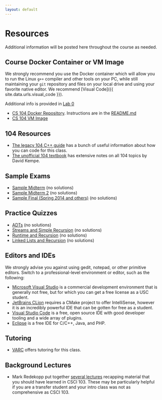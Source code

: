 ```yaml
---
layout: default
---
```


# Resources

Additional information will be posted here throughout the course as needed.

## Course Docker Container or VM Image

We strongly recommend you use the Docker container which will allow you to run the Linux `g++` compiler and other tools on your PC, while still maintaining your `git` repository and files on your local drive and using your favorite native editor. We recommend [Visual Code]({{ site.data.urls.visual_code }}). 

Additional info is provided in [Lab 0]({{site.url}}/labs/lab0/index.html)

 - [CS 104 Docker Repository]({{site.data.urls.docker_repo}}). Instructions are in the [README.md]({{site.data.urls.docker_repo}}/blob/main/README.md)
 - [CS 104 VM Image]({{site.data.urls.vm}})
  
## 104 Resources

- [The legacy 104 C++ guide](./guide-coding.pdf) has a bunch of useful information about how you can code for this class. 
- [The unofficial 104 textbook](./textbook-data-structures.pdf) has extensive notes on all 104 topics by David Kempe.

## Sample Exams

 - [Sample Midterm](./midterm-b.pdf) (no solutions)
 - [Sample Midterm 2](./midterm-c.pdf) (no solutions)
 - [Sample Final (Spring 2014 and others)](./final-b.pdf) (no solutions)

## Practice Quizzes

 - [ADTs](./quiz-adts.pdf) (no solutions)
 - [Streams and Simple Recursion](./quiz-streams-recursion.pdf) (no solutions)
 - [Runtime and Recursion](./quiz-runtime.pdf) (no solutions)
 - [Linked Lists and Recursion](./quiz-list-recursion.pdf) (no solutions)

## Editors and IDEs

We strongly advise you against using gedit, notepad, or other primitive editors.
Switch to a professional-level environment or editor, such as the following:

- [Microsoft Visual Studio](https://visualstudio.microsoft.com/) is a commercial development environment that is generally not free, but for which you can get a free license as a USC student.
- [JetBrains CLion](https://www.jetbrains.com/clion/) requires a CMake project to offer IntelliSense, however it is an incredibly powerful IDE that can be gotten for free as a student.
- [Visual Studio Code](https://code.visualstudio.com/) is a free, open source IDE with good developer tooling and a wide array of plugins.
- [Eclipse](https://www.eclipse.org/) is a free IDE for C/C++, Java, and PHP.

## Tutoring

- [VARC](http://viterbi.usc.edu/varc/) offers tutoring for this class.

## Background Lectures

 - Mark Redekopp put together [several lectures](http://ee.usc.edu/~redekopp/csmodules.html) recapping material that you should have learned in CSCI 103. These may be particularly helpful if you are a transfer student and your intro class was not as comprehensive as CSCI 103.